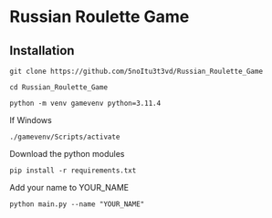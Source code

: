# Russian Roulette Game



## Installation 

```
git clone https://github.com/5noItu3t3vd/Russian_Roulette_Game
```

```
cd Russian_Roulette_Game
```

```
python -m venv gamevenv python=3.11.4
```

If Windows
```
./gamevenv/Scripts/activate
```

Download the python modules

```
pip install -r requirements.txt
```

Add your name to YOUR_NAME

```
python main.py --name "YOUR_NAME"
```
